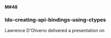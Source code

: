 #### M#48

### ldo-creating-api-bindings-using-ctypes

Lawrence D'Oliverio delivered a presentation on
